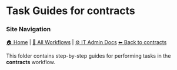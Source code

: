# Task Guides for contracts

### Site Navigation
[🏠 Home](../../../README.md) | [📂 All Workflows](../../../users/users.md) | [⚙ IT Admin Docs](../../../it-admins/README.md)
[⬅ Back to contracts](../README.md)


This folder contains step-by-step guides for performing tasks in the **contracts** workflow.